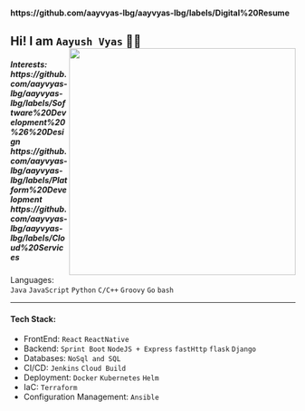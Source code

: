 <h4> https://github.com/aayvyas-lbg/aayvyas-lbg/labels/Digital%20Resume </h4>

## Hi! I am ` Aayush Vyas ` 👨‍💻 <img align=right  height=400 width=400 src=https://github.com/aayvyas-lbg/aayvyas-lbg/assets/125258043/dd900bc4-f700-42f0-88e1-33b35dbb8404></img>
<h5>Interests: https://github.com/aayvyas-lbg/aayvyas-lbg/labels/Software%20Development%20%26%20Design https://github.com/aayvyas-lbg/aayvyas-lbg/labels/Platform%20Development https://github.com/aayvyas-lbg/aayvyas-lbg/labels/Cloud%20Services </h5>

<h7>Languages: <code>Java</code></sub> <code>JavaScript</code> <code>Python</code> <code>C/C++</code> <code>Groovy</code> <code>Go</code> <code>bash</code>  </h7>

---
#### Tech Stack: 
- FrontEnd: `React` `ReactNative`
- Backend: `Sprint Boot` `NodeJS + Express` `fastHttp` `flask` `Django`
- Databases: `NoSql and SQL` 
- CI/CD: `Jenkins` `Cloud Build`
- Deployment: `Docker` `Kubernetes` `Helm`
- IaC: `Terraform`
- Configuration Management: `Ansible`
